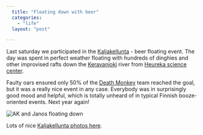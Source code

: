 ```yaml
---
  title: "Floating down with beer"
  categories: 
    - "life"
  layout: "post"

---
```

Last saturday we participated in the [Kaljakellunta][1] - beer floating event. The day was spent in perfect weather floating with hundreds of dinghies and other improvised rafts down the [Keravanjoki][2] river from [Heureka science center][3].

Faulty oars ensured only 50% of the [Death Monkey][4] team reached the goal, but it was a really nice event in any case. Everybody was in surprisingly good mood and helpful, which is totally unheard of in typical Finnish booze-oriented events. Next year again!

![AK and Janos floating down](http://bergie.iki.fi/midcom-serveattachmentguid-c940b1d967fd286621a94dbae037c234/Kaljakellunta_2006_Janos_AK_small.jpg)

Lots of nice [Kaljakellunta photos here][5].

[1]: http://www.kaljakellunta.com/
[2]: http://www.kerava.fi/ymparisto_keravanjoki.asp
[3]: http://en.wikipedia.org/wiki/Heureka
[4]: http://www.deathmonkey.org/
[5]: http://www.pbase.com/mbjorkro/kaljakellunta2006